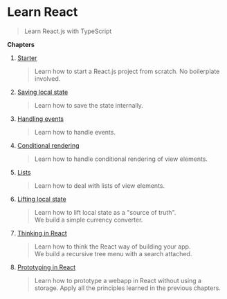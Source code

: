 # Learn React
> Learn React.js with TypeScript

**Chapters**

1. [Starter](../../tree/starter)
   > Learn how to start a React.js project from scratch. No boilerplate involved.
1. [Saving local state](../../tree/saving-local-state)
   > Learn how to save the state internally.
1. [Handling events](../../tree/handling-events)
   > Learn how to handle events.
1. [Conditional rendering](../../tree/conditional-rendering)
   > Learn how to handle conditional rendering of view elements.
1. [Lists](../../tree/lists)
   > Learn how to deal with lists of view elements.
1. [Lifting local state](../../tree/lifting-local-state)
   > Learn how to lift local state as a "source of truth". \
   > We build a simple currency converter.
1. [Thinking in React](../../tree/thinking-in-react)
   > Learn how to think the React way of building your app. \
   > We build a recursive tree menu with a search attached.
1. [Prototyping in React](../../tree/prototyping-in-react)
   > Learn how to prototype a webapp in React without using a storage.
   > Apply all the principles learned in the previous chapters.
